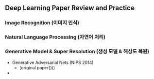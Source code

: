 ## Deep Learning Paper Review and Practice


### Image Recognition (이미지 인식)


### Natural Language Processing (자연어 처리)


### Generative Model & Super Resolution (생성 모델 & 해상도 복원)
- Generative Adversarial Nets (NIPS 2014)
  - [original paper])()
- 
